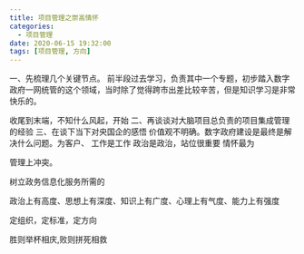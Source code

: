 ```yaml
---
title: 项目管理之崇高情怀
categories:
  - 项目管理
date: 2020-06-15 19:32:00
tags: [项目管理, 方向]
---
```



一、先梳理几个关键节点。
前半段过去学习，负责其中一个专题，初步踏入数字政府一网统管的这个领域，当时除了觉得跨市出差比较辛苦，但是知识学习是非常快乐的。

收尾到末端，不知什么风起，开始
二、再谈谈对大脑项目总负责的项目集成管理的经验
三、在谈下当下对央国企的感悟
价值观不明确。数字政府建设是最终是解决什么问题。为客户、
工作是工作
政治是政治，站位很重要
情怀最为

管理上冲突。

树立政务信息化服务所需的

政治上有高度、思想上有深度、知识上有广度、心理上有气度、能力上有强度

定组织，定标准，定方向

胜则举杯相庆,败则拼死相救